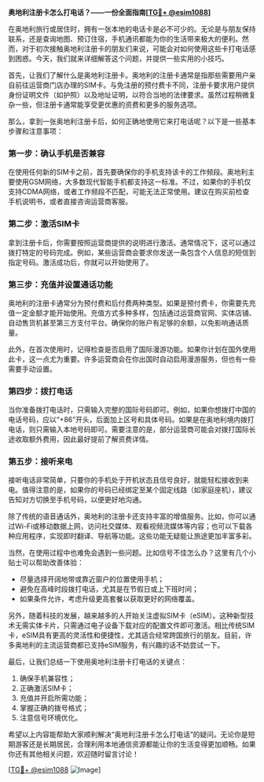 **奥地利注册卡怎么打电话？——一份全面指南[[TG💪+ @esim1088](https://t.me/s/esim1088)]**

在奥地利旅行或居住时，拥有一张本地的电话卡是必不可少的。无论是与朋友保持联系，还是查询地图、预订住宿，手机通讯都能为你的生活带来极大的便利。然而，对于初次接触奥地利注册卡的朋友们来说，可能会对如何使用这些卡打电话感到困惑。今天，我们就来详细解答这个问题，并提供一些实用的小技巧。

首先，让我们了解什么是奥地利注册卡。奥地利的注册卡通常是指那些需要用户亲自前往运营商门店办理的SIM卡。与免注册的预付费卡不同，注册卡要求用户提供身份证明文件（如护照）以及地址证明，以符合当地的法律要求。虽然过程稍微复杂一些，但注册卡通常能享受更优惠的资费和更多的服务选项。

那么，拿到一张奥地利注册卡后，如何正确地使用它来打电话呢？以下是一些基本步骤和注意事项：

### **第一步：确认手机是否兼容**
在使用任何新的SIM卡之前，首先要确保你的手机支持该卡的工作频段。奥地利主要使用GSM网络，大多数现代智能手机都支持这一标准。不过，如果你的手机仅支持CDMA网络，或者工作频段不匹配，可能无法正常使用。建议在购买前检查手机说明书，或者直接咨询运营商客服。

### **第二步：激活SIM卡**
拿到注册卡后，你需要按照运营商提供的说明进行激活。通常情况下，这可以通过拨打特定的号码完成。例如，某些运营商会要求你发送一条包含个人信息的短信到指定号码。激活成功后，你就可以开始使用了。

### **第三步：充值并设置通话功能**
奥地利的注册卡通常分为预付费和后付费两种类型。如果是预付费卡，你需要先充值一定金额才能开始使用。充值方式多种多样，包括通过运营商官网、实体店铺、自动售货机甚至第三方支付平台。确保你的账户有足够的余额，以免影响通话质量。

此外，在首次使用时，记得检查是否启用了国际漫游功能。如果你计划在国外使用此卡，这一点尤为重要。许多运营商会在你出国时自动启用漫游服务，但也有一些需要手动设置。

### **第四步：拨打电话**
当你准备拨打电话时，只需输入完整的国际号码即可。例如，如果你想拨打中国的电话号码，应以“+86”开头，后面加上区号和具体号码。如果是在奥地利境内拨打电话，则只需输入本地号码即可。需要注意的是，部分运营商可能会对拨打国际长途收取额外费用，因此最好提前了解资费详情。

### **第五步：接听来电**
接听电话非常简单，只要你的手机处于开机状态且信号良好，就能轻松接收到来电。值得注意的是，如果你的号码已经绑定至某个固定线路（如家庭座机），建议告知对方切换至手机号码，以便更好地沟通。

除了传统的语音通话外，奥地利的注册卡还支持丰富的增值服务。比如，你可以通过Wi-Fi或移动数据上网，访问社交媒体、观看视频流媒体等内容；也可以下载各种应用程序，实现即时翻译、导航等功能。这些功能无疑能让旅途更加丰富多彩。

当然，在使用过程中也难免会遇到一些问题。比如信号不佳怎么办？这里有几个小贴士可以帮助改善体验：

- 尽量选择开阔地带或靠近窗户的位置使用手机；
- 避免在高峰时段拨打电话，尤其是在节假日或上下班时间；
- 如果条件允许，考虑升级更高套餐以获取更好的网络覆盖。

另外，随着科技的发展，越来越多的人开始关注虚拟SIM卡（eSIM）。这种新型技术无需实体卡片，只需通过电子设备下载对应的配置文件即可激活。相比传统SIM卡，eSIM具有更高的灵活性和便捷性，尤其适合经常跨国旅行的朋友。目前，许多奥地利的主流运营商都已支持eSIM服务，有兴趣的话不妨尝试一下。

最后，让我们总结一下使用奥地利注册卡打电话的关键点：
1. 确保手机兼容性；
2. 正确激活SIM卡；
3. 充值并开启所需功能；
4. 掌握正确的拨号格式；
5. 注意信号环境优化。

希望以上内容能帮助大家顺利解决“奥地利注册卡怎么打电话”的疑问。无论你是短期游客还是长期居民，合理利用本地通信资源都能让你的生活变得更加顺畅。如果你还有其他相关问题，欢迎随时留言讨论！

[[TG💪+ @esim1088](https://t.me/s/esim1088) ![Image](https://i.postimg.cc/4NQfJmqS/Snipaste-2025-05-13-00-14-12.png)]